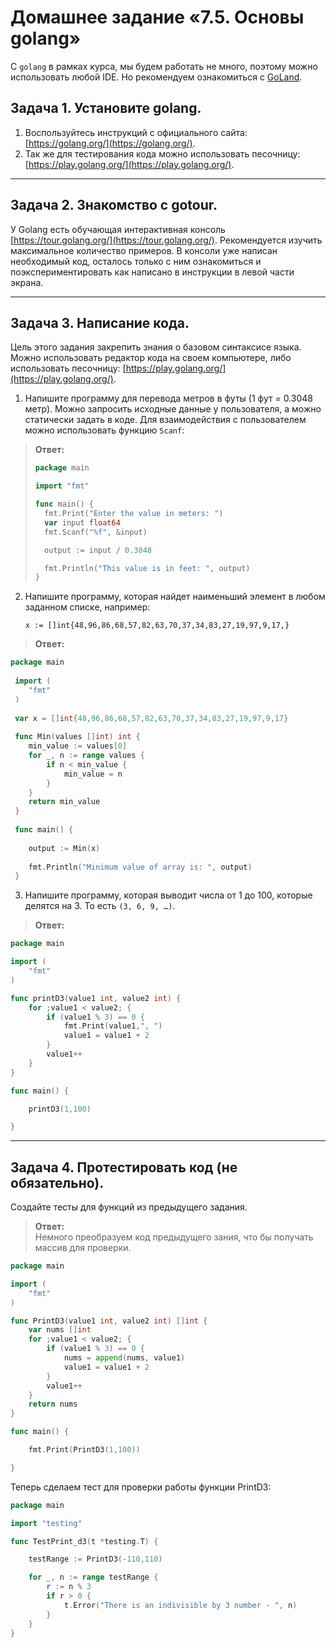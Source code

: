 # Домашнее задание «7.5. Основы golang»

С `golang` в рамках курса, мы будем работать не много, поэтому можно использовать любой IDE. 
Но рекомендуем ознакомиться с [GoLand](https://www.jetbrains.com/ru-ru/go/).  

## Задача 1. Установите golang.
1. Воспользуйтесь инструкций с официального сайта: [https://golang.org/](https://golang.org/).
2. Так же для тестирования кода можно использовать песочницу: [https://play.golang.org/](https://play.golang.org/).

---

## Задача 2. Знакомство с gotour.
У Golang есть обучающая интерактивная консоль [https://tour.golang.org/](https://tour.golang.org/). 
Рекомендуется изучить максимальное количество примеров. В консоли уже написан необходимый код, 
осталось только с ним ознакомиться и поэкспериментировать как написано в инструкции в левой части экрана.  

---

## Задача 3. Написание кода. 
Цель этого задания закрепить знания о базовом синтаксисе языка. Можно использовать редактор кода 
на своем компьютере, либо использовать песочницу: [https://play.golang.org/](https://play.golang.org/).

1. Напишите программу для перевода метров в футы (1 фут = 0.3048 метр). Можно запросить исходные данные 
у пользователя, а можно статически задать в коде.
    Для взаимодействия с пользователем можно использовать функцию `Scanf`:

>**Ответ:**    
>```go
>package main
>
>import "fmt"
>
>func main() {
>	fmt.Print("Enter the value in meters: ")
>	var input float64
>	fmt.Scanf("%f", &input)
>
>	output := input / 0.3048
>
>	fmt.Println("This value is in feet: ", output)
>}
>```

2. Напишите программу, которая найдет наименьший элемент в любом заданном списке, например:
    ```
    x := []int{48,96,86,68,57,82,63,70,37,34,83,27,19,97,9,17,}
    ```
>**Ответ:**    
```go
package main
 
 import (
 	"fmt"
 )
 
 var x = []int{48,96,86,68,57,82,63,70,37,34,83,27,19,97,9,17}
 
 func Min(values []int) int {
 	min_value := values[0]
 	for _, n := range values {
 		if n < min_value {
 			min_value = n
 		}
 	}
 	return min_value
 }
 
 func main() {
 
 	output := Min(x)
 
 	fmt.Println("Minimum value of array is: ", output)
 }
```
   
3. Напишите программу, которая выводит числа от 1 до 100, которые делятся на 3. То есть `(3, 6, 9, …)`.

>**Ответ:**    
```go
package main

import (
	"fmt"
)

func printD3(value1 int, value2 int) {
	for ;value1 < value2; {
		if (value1 % 3) == 0 {
			fmt.Print(value1,", ")
			value1 = value1 + 2
		}
		value1++
	}
}

func main() {

	printD3(1,100)

}
```
---

## Задача 4. Протестировать код (не обязательно).

Создайте тесты для функций из предыдущего задания. 

>**Ответ:**   
>Немного преобразуем код предыдущего зания, что бы получать массив для проверки. 
```go
package main

import (
	"fmt"
)

func PrintD3(value1 int, value2 int) []int {
	var nums []int
	for ;value1 < value2; {
		if (value1 % 3) == 0 {
			nums = append(nums, value1)
			value1 = value1 + 2
		}
		value1++
	}
	return nums
}

func main() {

	fmt.Print(PrintD3(1,100))

}
```

Теперь сделаем тест для проверки работы функции PrintD3:
```go
package main

import "testing"

func TestPrint_d3(t *testing.T) {

	testRange := PrintD3(-110,110)

	for _, n := range testRange {
		r := n % 3
		if r > 0 {
			t.Error("There is an indivisible by 3 number - ", n)
		}
	}
}
```